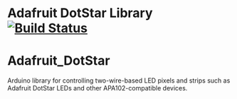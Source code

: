 # Adafruit DotStar Library [![Build Status](https://travis-ci.org/adafruit/Adafruit_DotStar.svg?branch=master)](https://travis-ci.org/adafruit/Adafruit_DotStar)

Adafruit_DotStar
================

Arduino library for controlling two-wire-based LED pixels and strips such as Adafruit DotStar LEDs and other APA102-compatible devices.
